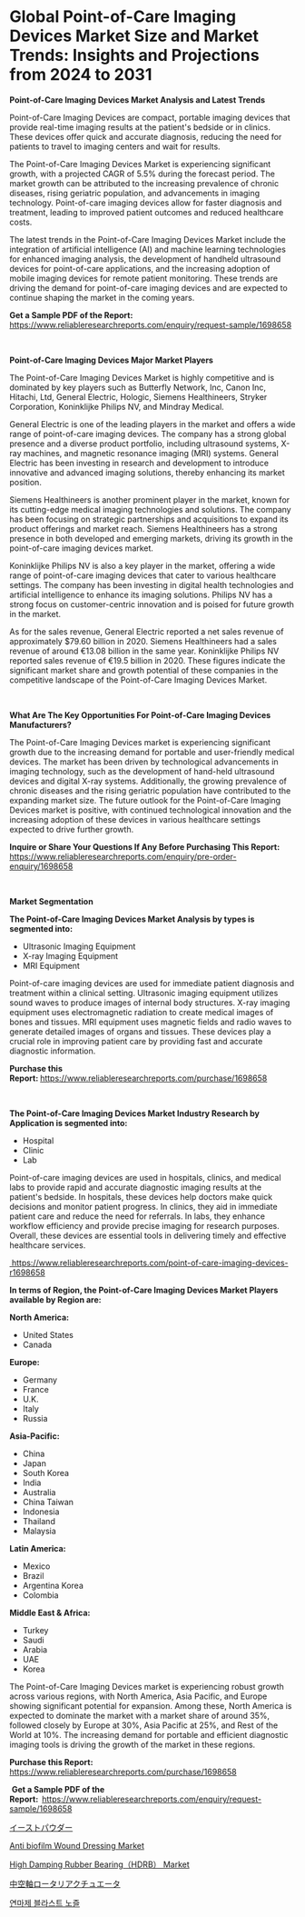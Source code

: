 <p><h1>Global Point-of-Care Imaging Devices Market Size and Market Trends: Insights and Projections from 2024 to 2031</h1></p><p><strong>Point-of-Care Imaging Devices Market Analysis and Latest Trends</strong></p>
<p><p>Point-of-Care Imaging Devices are compact, portable imaging devices that provide real-time imaging results at the patient's bedside or in clinics. These devices offer quick and accurate diagnosis, reducing the need for patients to travel to imaging centers and wait for results.</p><p>The Point-of-Care Imaging Devices Market is experiencing significant growth, with a projected CAGR of 5.5% during the forecast period. The market growth can be attributed to the increasing prevalence of chronic diseases, rising geriatric population, and advancements in imaging technology. Point-of-care imaging devices allow for faster diagnosis and treatment, leading to improved patient outcomes and reduced healthcare costs.</p><p>The latest trends in the Point-of-Care Imaging Devices Market include the integration of artificial intelligence (AI) and machine learning technologies for enhanced imaging analysis, the development of handheld ultrasound devices for point-of-care applications, and the increasing adoption of mobile imaging devices for remote patient monitoring. These trends are driving the demand for point-of-care imaging devices and are expected to continue shaping the market in the coming years.</p></p>
<p><strong>Get a Sample PDF of the Report:&nbsp;</strong> <a href="https://www.reliableresearchreports.com/enquiry/request-sample/1698658">https://www.reliableresearchreports.com/enquiry/request-sample/1698658</a></p>
<p>&nbsp;</p>
<p><strong>Point-of-Care Imaging Devices Major Market Players</strong></p>
<p><p>The Point-of-Care Imaging Devices Market is highly competitive and is dominated by key players such as Butterfly Network, Inc, Canon Inc, Hitachi, Ltd, General Electric, Hologic, Siemens Healthineers, Stryker Corporation, Koninklijke Philips NV, and Mindray Medical. </p><p>General Electric is one of the leading players in the market and offers a wide range of point-of-care imaging devices. The company has a strong global presence and a diverse product portfolio, including ultrasound systems, X-ray machines, and magnetic resonance imaging (MRI) systems. General Electric has been investing in research and development to introduce innovative and advanced imaging solutions, thereby enhancing its market position.</p><p>Siemens Healthineers is another prominent player in the market, known for its cutting-edge medical imaging technologies and solutions. The company has been focusing on strategic partnerships and acquisitions to expand its product offerings and market reach. Siemens Healthineers has a strong presence in both developed and emerging markets, driving its growth in the point-of-care imaging devices market.</p><p>Koninklijke Philips NV is also a key player in the market, offering a wide range of point-of-care imaging devices that cater to various healthcare settings. The company has been investing in digital health technologies and artificial intelligence to enhance its imaging solutions. Philips NV has a strong focus on customer-centric innovation and is poised for future growth in the market.</p><p>As for the sales revenue, General Electric reported a net sales revenue of approximately $79.60 billion in 2020. Siemens Healthineers had a sales revenue of around €13.08 billion in the same year. Koninklijke Philips NV reported sales revenue of €19.5 billion in 2020. These figures indicate the significant market share and growth potential of these companies in the competitive landscape of the Point-of-Care Imaging Devices Market.</p></p>
<p>&nbsp;</p>
<p><strong>What Are The Key Opportunities For Point-of-Care Imaging Devices Manufacturers?</strong></p>
<p><p>The Point-of-Care Imaging Devices market is experiencing significant growth due to the increasing demand for portable and user-friendly medical devices. The market has been driven by technological advancements in imaging technology, such as the development of hand-held ultrasound devices and digital X-ray systems. Additionally, the growing prevalence of chronic diseases and the rising geriatric population have contributed to the expanding market size. The future outlook for the Point-of-Care Imaging Devices market is positive, with continued technological innovation and the increasing adoption of these devices in various healthcare settings expected to drive further growth.</p></p>
<p><strong>Inquire or Share Your Questions If Any Before Purchasing This Report:</strong> <a href="https://www.reliableresearchreports.com/enquiry/pre-order-enquiry/1698658">https://www.reliableresearchreports.com/enquiry/pre-order-enquiry/1698658</a></p>
<p>&nbsp;</p>
<p><strong>Market Segmentation</strong></p>
<p><strong>The Point-of-Care Imaging Devices Market Analysis by types is segmented into:</strong></p>
<p><ul><li>Ultrasonic Imaging Equipment</li><li>X-ray Imaging Equipment</li><li>MRI Equipment</li></ul></p>
<p><p>Point-of-care imaging devices are used for immediate patient diagnosis and treatment within a clinical setting. Ultrasonic imaging equipment utilizes sound waves to produce images of internal body structures. X-ray imaging equipment uses electromagnetic radiation to create medical images of bones and tissues. MRI equipment uses magnetic fields and radio waves to generate detailed images of organs and tissues. These devices play a crucial role in improving patient care by providing fast and accurate diagnostic information.</p></p>
<p><strong>Purchase this Report:&nbsp;</strong><a href="https://www.reliableresearchreports.com/purchase/1698658">https://www.reliableresearchreports.com/purchase/1698658</a></p>
<p>&nbsp;</p>
<p><strong>The Point-of-Care Imaging Devices Market Industry Research by Application is segmented into:</strong></p>
<p><ul><li>Hospital</li><li>Clinic</li><li>Lab</li></ul></p>
<p><p>Point-of-care imaging devices are used in hospitals, clinics, and medical labs to provide rapid and accurate diagnostic imaging results at the patient's bedside. In hospitals, these devices help doctors make quick decisions and monitor patient progress. In clinics, they aid in immediate patient care and reduce the need for referrals. In labs, they enhance workflow efficiency and provide precise imaging for research purposes. Overall, these devices are essential tools in delivering timely and effective healthcare services.</p></p>
<p><a href="https://www.reliableresearchreports.com/point-of-care-imaging-devices-r1698658">&nbsp;https://www.reliableresearchreports.com/point-of-care-imaging-devices-r1698658</a></p>
<p><strong>In terms of Region, the Point-of-Care Imaging Devices Market Players available by Region are:</strong></p>
<p>
    <p> <strong> North America: </strong>
        <ul>
            <li>United States</li>
            <li>Canada</li>
        </ul>
        </p> 
    <p> <strong> Europe: </strong>
        <ul>
            <li>Germany</li>
            <li>France</li>
            <li>U.K.</li>
            <li>Italy</li>
            <li>Russia</li>
        </ul>
        </p> 
    <p> <strong> Asia-Pacific: </strong>
        <ul>
            <li>China</li>
            <li>Japan</li>
            <li>South Korea</li>
            <li>India</li>
            <li>Australia</li>
            <li>China Taiwan</li>
            <li>Indonesia</li>
            <li>Thailand</li>
            <li>Malaysia</li>
        </ul>
        </p> 
    <p> <strong> Latin America: </strong>
        <ul>
            <li>Mexico</li>
            <li>Brazil</li>
            <li>Argentina Korea</li>
            <li>Colombia</li>
        </ul>
        </p> 
    <p> <strong> Middle East & Africa: </strong>
        <ul>
            <li>Turkey</li>
            <li>Saudi</li>
            <li>Arabia</li>
            <li>UAE</li>
            <li>Korea</li>
        </ul>
    </p>
    </p>
<p><p>The Point-of-Care Imaging Devices market is experiencing robust growth across various regions, with North America, Asia Pacific, and Europe showing significant potential for expansion. Among these, North America is expected to dominate the market with a market share of around 35%, followed closely by Europe at 30%, Asia Pacific at 25%, and Rest of the World at 10%. The increasing demand for portable and efficient diagnostic imaging tools is driving the growth of the market in these regions.</p></p>
<p><strong>Purchase this Report: </strong><a href="https://www.reliableresearchreports.com/purchase/1698658">https://www.reliableresearchreports.com/purchase/1698658</a></p>
<p>&nbsp;<strong>Get a Sample PDF of the Report:&nbsp;&nbsp;</strong><a href="https://www.reliableresearchreports.com/enquiry/request-sample/1698658">https://www.reliableresearchreports.com/enquiry/request-sample/1698658</a></p>
<p><strong></strong></p>
<p><p><a href="https://github.com/NovaStamm2023/Market-Research-Report-List-1/blob/main/432620965680.md">イーストパウダー</a></p><p><a href="https://www.linkedin.com/pulse/anti-biofilm-wound-dressing-market-research-report-its-history-xt4bc">Anti biofilm Wound Dressing Market</a></p><p><a href="https://github.com/RoccoManning/Market-Research-Report-List-5/blob/main/high-damping-rubber-bearinghdrb-market.md">High Damping Rubber Bearing（HDRB） Market</a></p><p><a href="https://medium.com/@addiehirthe05/%E4%B8%AD%E7%A9%BA%E8%BB%B8%E3%83%AD%E3%83%BC%E3%82%BF%E3%83%AA%E3%83%BC%E3%82%A2%E3%82%AF%E3%83%81%E3%83%A5%E3%82%A8%E3%83%BC%E3%82%BF%E5%B8%82%E5%A0%B4%E8%A6%8F%E6%A8%A1%E3%81%AF-%E4%B8%96%E7%95%8C%E7%94%A3%E6%A5%AD%E3%81%AB%E3%81%8A%E3%81%84%E3%81%A6%E6%9C%80%E9%81%A9%E3%81%AA%E3%83%9E%E3%83%BC%E3%82%B1%E3%83%86%E3%82%A3%E3%83%B3%E3%82%B0%E3%83%81%E3%83%A3%E3%83%8D%E3%83%AB%E3%82%92%E6%98%8E%E3%82%89%E3%81%8B%E3%81%AB%E3%81%99%E3%82%8B-b4e5e5c02669">中空軸ロータリアクチュエータ</a></p><p><a href="https://medium.com/@obiemante1922/%EC%97%B0%EB%A7%88-%ED%8F%AD%EB%B0%9C-%EB%85%B8%EC%A6%90-%EC%8B%9C%EC%9E%A5-%EC%9C%A0%ED%98%95-%EC%9D%91%EC%9A%A9-%EB%B0%8F-%EC%A7%80%EB%A6%AC%EC%97%90-%EB%8C%80%ED%95%9C-%ED%8F%AC%EA%B4%84%EC%A0%81-%ED%8F%89%EA%B0%80-1a2db80a3210">연마제 블라스트 노즐</a></p></p>